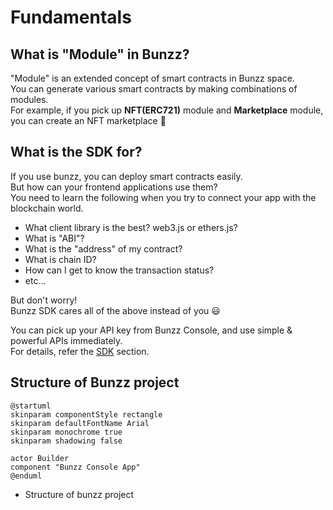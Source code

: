 # Fundamentals

## What is "Module" in Bunzz?
"Module" is an extended concept of smart contracts in Bunzz space.  
You can generate various smart contracts by making combinations of modules.  
For example, if you pick up **NFT(ERC721)** module and **Marketplace** module, you can create an NFT marketplace :gift:

## What is the SDK for?
If you use bunzz, you can deploy smart contracts easily.  
But how can your frontend applications use them?  
You need to learn the following when you try to connect your app with the blockchain world.
- What client library is the best? web3.js or ethers.js?
- What is "ABI"?
- What is the "address" of my contract?
- What is chain ID?
- How can I get to know the transaction status?
- etc...

But don't worry!  
Bunzz SDK cares all of the above instead of you :smiley:  

You can pick up your API key from Bunzz Console, and use simple & powerful APIs immediately.  
For details, refer the [SDK](./sdk/installation.md) section.

## Structure of Bunzz project
```uml
@startuml
skinparam componentStyle rectangle
skinparam defaultFontName Arial
skinparam monochrome true
skinparam shadowing false

actor Builder
component "Bunzz Console App"
@enduml
```
- Structure of bunzz project

